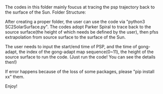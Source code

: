 The codes in this folder mainly foucus at tracing the psp trajectory back to the surface of the Sun.
Folder Structure:
<main
      <SC2SolarSurface.py
      <download_data.py
      <data
            <psp
            <gong
                  <adapt
      <res
           <adapt
 
After creating a proper folder, the user can use the code via "python3 SC2SolarSurface.py".
The codes adopt Parker Spiral to trace back to the source surface(the height of which needs be defined by the user), 
then pfss extrapolation from source surface to the surface of the Sun.

The user needs to input the start/end time of PSP, and the time of gong-adapt, the index of the gong-adapt map sequence(0~11), 
the height of the source surface to run the code. (Just run the code! You can see the details then!)

If error happens because of the loss of some packages, please "pip install xx" them.

Enjoy!
